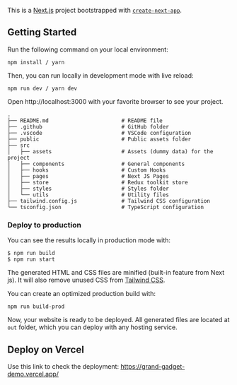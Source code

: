 This is a [Next.js](https://nextjs.org/) project bootstrapped with [`create-next-app`](https://github.com/vercel/next.js/tree/canary/packages/create-next-app).

## Getting Started

Run the following command on your local environment:

```shell
npm install / yarn 
```

Then, you can run locally in development mode with live reload:

```shell
npm run dev / yarn dev
```

Open http://localhost:3000 with your favorite browser to see your project.

```shell
.
├── README.md                       # README file
├── .github                         # GitHub folder
├── .vscode                         # VSCode configuration
├── public                          # Public assets folder
├── src
│   ├── assets                      # Assets (dummy data) for the project
│   ├── components                  # General components
│   ├── hooks                       # Custom Hooks
│   ├── pages                       # Next JS Pages
│   ├── store                       # Redux toolkit store
│   ├── styles                      # Styles folder
│   └── utils                       # Utility files
├── tailwind.config.js              # Tailwind CSS configuration
└── tsconfig.json                   # TypeScript configuration
```

### Deploy to production

You can see the results locally in production mode with:

```shell
$ npm run build
$ npm run start
```

The generated HTML and CSS files are minified (built-in feature from Next js). It will also remove unused CSS from [Tailwind CSS](https://tailwindcss.com).

You can create an optimized production build with:

```shell
npm run build-prod
```

Now, your website is ready to be deployed. All generated files are located at `out` folder, which you can deploy with any hosting service.


## Deploy on Vercel

Use this link to check the deployment: https://grand-gadget-demo.vercel.app/
